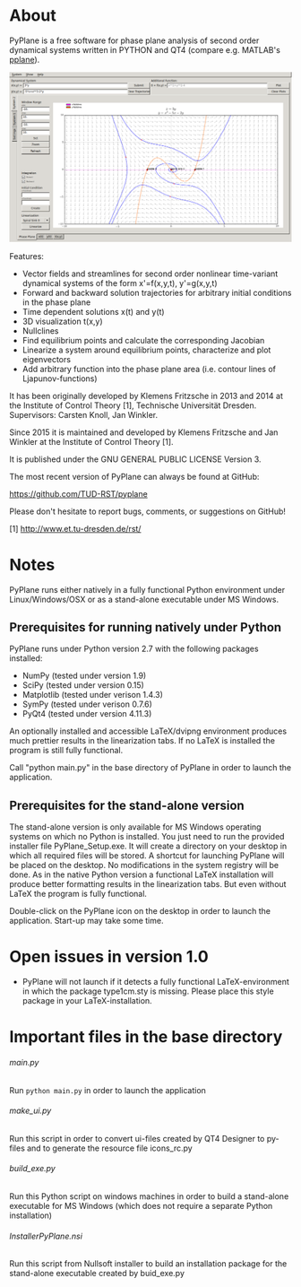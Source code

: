 About 
===== 
PyPlane is a free software for phase plane analysis of second order
dynamical systems written in PYTHON and QT4 (compare e.g. MATLAB's
[pplane](http://math.rice.edu/~dfield/)).

![Screenshot](/resources/pyplane_screenshot.png?raw=true)

Features:
* Vector fields and streamlines for second order nonlinear time-variant
dynamical systems of the form x'=f(x,y,t), y'=g(x,y,t)
* Forward and backward solution trajectories for arbitrary
initial conditions in the phase plane
* Time dependent solutions x(t) and y(t)
* 3D visualization t(x,y)
* Nullclines
* Find equilibrium points and calculate the corresponding Jacobian
* Linearize a system around equilibrium points, characterize and
plot eigenvectors
* Add arbitrary function into the phase plane area (i.e. contour lines of
Ljapunov-functions)


It has been originally developed by Klemens Fritzsche in 2013 and 2014 
at the Institute of Control Theory [1], Technische Universität Dresden. 
Supervisors: Carsten Knoll, Jan Winkler.

Since 2015 it is maintained and developed by Klemens Fritzsche and 
Jan Winkler at the Institute of Control Theory [1].

It is published under the GNU GENERAL PUBLIC LICENSE Version 3.

The most recent version of PyPlane can always be found at GitHub:

https://github.com/TUD-RST/pyplane

Please don't hesitate to report bugs, comments, or suggestions on
GitHub!

[1] http://www.et.tu-dresden.de/rst/




Notes
=====

PyPlane runs either natively in a fully functional Python environment
under Linux/Windows/OSX or as a stand-alone executable under MS
Windows.

Prerequisites for running natively under Python
----------------------------------------------- 

PyPlane runs under Python version 2.7 with the following packages
installed:

* NumPy (tested under version 1.9)
* SciPy (tested under version 0.15)
* Matplotlib (tested under verison 1.4.3)
* SymPy (tested under verison 0.7.6)
* PyQt4 (tested under version 4.11.3)

An optionally installed and accessible LaTeX/dvipng environment
produces much prettier results in the linearization tabs. If no LaTeX
is installed the program is still fully functional.

Call "python main.py" in the base directory of PyPlane in order to
launch the application.


Prerequisites for the stand-alone version
-----------------------------------------

The stand-alone version is only available for MS Windows operating
systems on which no Python is installed. You just need to run the
provided installer file PyPlane_Setup.exe. It will create a directory
on your desktop in which all required files will be stored. A shortcut
for launching PyPlane will be placed on the desktop. No modifications
in the system registry will be done. As in the native Python version a
functional LaTeX installation will produce better formatting results
in the linearization tabs. But even without LaTeX the program is fully
functional.

Double-click on the PyPlane icon on the desktop in order to launch the
application. Start-up may take some time.

Open issues in version 1.0
==========================

* PyPlane will not launch if it detects a fully functional
  LaTeX-environment in which the package type1cm.sty is
  missing. Please place this style package in your LaTeX-installation.



Important files in the base directory
=====================================

###### main.py
Run `python main.py` in order to launch the application

###### make_ui.py
Run this script in order to convert ui-files created by QT4 Designer to
py-files and to generate the resource file icons_rc.py

###### build_exe.py
Run this Python script on windows machines in order to build a
stand-alone executable for MS Windows (which does not require a
separate Python installation)

###### InstallerPyPlane.nsi
Run this script from Nullsoft installer to build an installation
package for the stand-alone executable created by buid_exe.py
